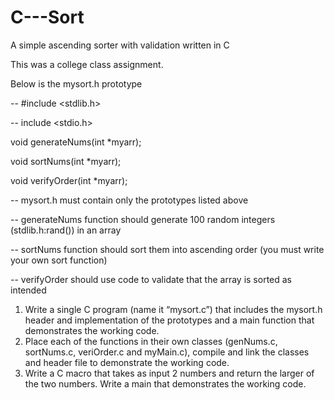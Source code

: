 # C---Sort
A simple ascending sorter with validation written in C

This was a college class assignment.

Below is the mysort.h prototype

-- #include <stdlib.h>

-- include <stdio.h>

void generateNums(int *myarr);

void sortNums(int *myarr);

void verifyOrder(int *myarr);

-- mysort.h must contain only the prototypes listed above

-- generateNums function should generate 100 random integers (stdlib.h:rand()) in an array

-- sortNums function should sort them into ascending order (you must write your own sort function)

-- verifyOrder should use code to validate that the array is sorted as intended

1. Write a single C program (name it “mysort.c”) that includes the mysort.h header and implementation of the prototypes and a main function that demonstrates the working code. 
2. Place each of the functions in their own classes (genNums.c, sortNums.c, veriOrder.c and myMain.c), compile and link the classes and header file to demonstrate the working code. 
3. Write a C macro that takes as input 2 numbers and return the larger of the two numbers. Write a main that demonstrates the working code.

